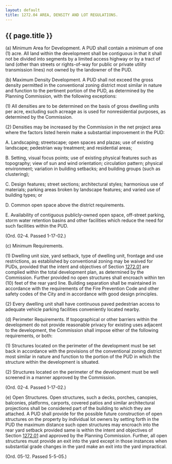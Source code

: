 ```yaml
---
layout: default 
title: 1272.04 AREA, DENSITY AND LOT REGULATIONS.
---
```


{{ page.title }}
----------------

​(a) Minimum Area for Development. A PUD shall contain a minimum of one
(1) acre. All land within the development shall be contiguous in that it
shall not be divided into segments by a limited access highway or by a
tract of land (other than streets or rights-of-way for public or private
utility transmission lines) not owned by the landowner of the PUD.

​(b) Maximum Density Development. A PUD shall not exceed the gross
density permitted in the conventional zoning district most similar in
nature and function to the pertinent portion of the PUD, as determined
by the Planning Commission, with the following exceptions:

​(1) All densities are to be determined on the basis of gross dwelling
units per acre, excluding such acreage as is used for nonresidential
purposes, as determined by the Commission.

​(2) Densities may be increased by the Commission in the net project
area where the factors listed herein make a substantial improvement in
the PUD:

A. Landscaping; streetscape; open spaces and plazas; use of existing
landscape; pedestrian way treatment; and residential areas;

B. Setting, visual focus points; use of existing physical features such
as topography; view of sun and wind orientation; circulation pattern;
physical environment; variation in building setbacks; and building
groups (such as clustering);

C. Design features; street sections; architectural styles; harmonious
use of materials; parking areas broken by landscape features; and varied
use of building types; or

D. Common open space above the district requirements.

E. Availability of contiguous publicly-owned open space, off-street
parking, storm water retention basins and other facilities which reduce
the need for such facilities within the PUD.

(Ord. 02-4. Passed 1-17-02.)

​(c) Minimum Requirements.

​(1) Dwelling unit size, yard setback, type of dwelling unit, frontage
and use restrictions, as established by conventional zoning may be
waived for PUDs, provided that the intent and objectives of Section
[1272.01](5336b269.html) are complied within the total development plan,
as determined by the Commission. Further provided no open structures
shall encroach within ten (10) feet of the rear yard line. Building
separation shall be maintained in accordance with the requirements of
the Fire Prevention Code and other safety codes of the City and in
accordance with good design principles.

​(2) Every dwelling unit shall have continuous paved pedestrian access
to adequate vehicle parking facilities conveniently located nearby.

​(d) Perimeter Requirements. If topographical or other barriers within
the development do not provide reasonable privacy for existing uses
adjacent to the development, the Commission shall impose either of the
following requirements, or both:

​(1) Structures located on the perimeter of the development must be set
back in accordance with the provisions of the conventional zoning
district most similar in nature and function to the portion of the PUD
in which the structure within the development is situated.

​(2) Structures located on the perimeter of the development must be well
screened in a manner approved by the Commission.

(Ord. 02-4. Passed 1-17-02.)

​(e) Open Structures. Open structures, such a decks, porches, canopies,
balconies, platforms, carports, covered patios and similar architectural
projections shall be considered part of the building to which they are
attached. A PUD shall provide for the possible future construction of
open structures on the property by individual lot owners by setting
forth in the PUD the maximum distance such open structures may encroach
into the rear yard setback provided same is within the intent and
objectives of Section [1272.01](5336b269.html) and approved by the
Planning Commission. Further, all open structures must provide an exit
into the yard except in those instances when substantial grade changes
in the yard make an exit into the yard impractical.

(Ord. 05-12. Passed 5-5-05.)
